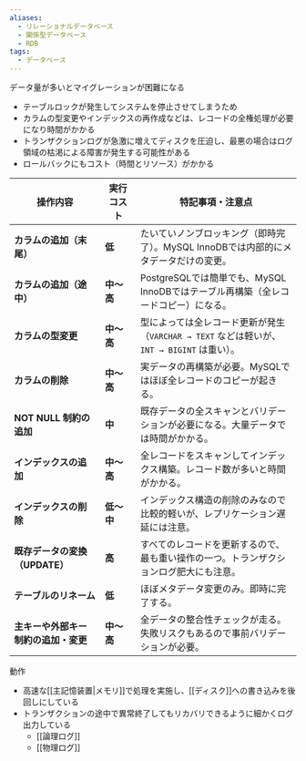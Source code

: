 ```yaml
---
aliases:
  - リレーショナルデータベース
  - 関係型データベース
  - RDB
tags:
  - データベース
---
```

データ量が多いとマイグレーションが困難になる
- テーブルロックが発生してシステムを停止させてしまうため
- カラムの型変更やインデックスの再作成などは、レコードの全権処理が必要になり時間がかかる
- トランザクションログが急激に増えてディスクを圧迫し、最悪の場合はログ領域の枯渇による障害が発生する可能性がある
- ロールバックにもコスト（時間とリソース）がかかる

| 操作内容                 | 実行コスト   | 特記事項・注意点                                                      |
| -------------------- | ------- | ------------------------------------------------------------- |
| **カラムの追加（末尾）**       | **低**   | たいていノンブロッキング（即時完了）。MySQL InnoDBでは内部的にメタデータだけの変更。              |
| **カラムの追加（途中）**       | **中〜高** | PostgreSQLでは簡単でも、MySQL InnoDBではテーブル再構築（全レコードコピー）になる。          |
| **カラムの型変更**          | **中〜高** | 型によっては全レコード更新が発生（`VARCHAR → TEXT` などは軽いが、`INT → BIGINT` は重い）。 |
| **カラムの削除**           | **中〜高** | 実データの再構築が必要。MySQLではほぼ全レコードのコピーが起きる。                           |
| **NOT NULL 制約の追加**   | **中**   | 既存データの全スキャンとバリデーションが必要になる。大量データでは時間がかかる。                      |
| **インデックスの追加**        | **中〜高** | 全レコードをスキャンしてインデックス構築。レコード数が多いと時間がかかる。                         |
| **インデックスの削除**        | **低〜中** | インデックス構造の削除のみなので比較的軽いが、レプリケーション遅延には注意。                        |
| **既存データの変換（UPDATE）** | **高**   | すべてのレコードを更新するので、最も重い操作の一つ。トランザクションログ肥大にも注意。                   |
| **テーブルのリネーム**        | **低**   | ほぼメタデータ変更のみ。即時に完了する。                                          |
| **主キーや外部キー制約の追加・変更** | **中〜高** | 全データの整合性チェックが走る。失敗リスクもあるので事前バリデーションが必要。                       |

動作
- 高速な[[主記憶装置|メモリ]]で処理を実施し、[[ディスク]]への書き込みを後回しにしている
- トランザクションの途中で異常終了してもリカバリできるように細かくログ出力している
	- [[論理ログ]]
	- [[物理ログ]]